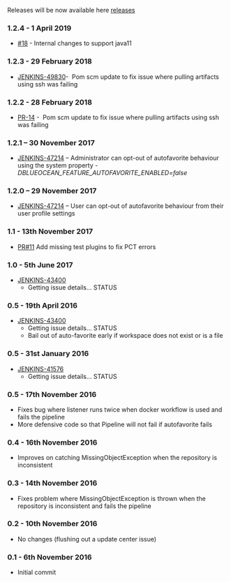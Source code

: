 Releases will be now available here [releases](https://github.com/jenkinsci/blueocean-autofavorite-plugin/releases)

### 1.2.4 - 1 April 2019

-   [\#18](https://github.com/jenkinsci/blueocean-autofavorite-plugin/pull/18) -
    Internal changes to support java11

### 1.2.3 - 29 February 2018

-   [JENKINS-49830](https://issues.jenkins-ci.org/browse/JENKINS-49830)- 
    Pom scm update to fix issue where pulling artifacts using ssh was
    failing

### 1.2.2 - 28 February 2018

-   [PR-14](https://github.com/jenkinsci/blueocean-autofavorite-plugin/pull/14)
    -  Pom scm update to fix issue where pulling artifacts using ssh was
    failing

### 1.2.1 – 30 November 2017

-   [JENKINS-47214](https://issues.jenkins-ci.org/browse/JENKINS-47214) –
    Administrator can opt-out of autofavorite behaviour using the system
    property *-DBLUEOCEAN\_FEATURE\_AUTOFAVORITE\_ENABLED=false*

### 1.2.0 – 29 November 2017

-   [JENKINS-47214](https://issues.jenkins-ci.org/browse/JENKINS-47214) –
    User can opt-out of autofavorite behaviour from their user profile
    settings

### 1.1 - 13th November 2017 

-   [PR\#11](https://github.com/jenkinsci/blueocean-autofavorite-plugin/pull/11)
    Add missing test plugins to fix PCT errors  


### 1.0 - 5th June 2017 

-   [ JENKINS-43400](https://issues.jenkins-ci.org/browse/JENKINS-43400)
    - Getting issue details... STATUS

### 0.5 - 19th April 2016 

-   [ JENKINS-43400](https://issues.jenkins-ci.org/browse/JENKINS-43400)
    - Getting issue details... STATUS
    -   Bail out of auto-favorite early if workspace does not exist or
        is a file

### 0.5 - 31st January 2016 

-   [ JENKINS-41576](https://issues.jenkins-ci.org/browse/JENKINS-41576)
    - Getting issue details... STATUS

### 0.5 - 17th November 2016 

-   Fixes bug where listener runs twice when docker workflow is used and
    fails the pipeline
-   More defensive code so that Pipeline will not fail if autofavorite
    fails 

### 0.4 - 16th November 2016 

-   Improves on catching MissingObjectException when the repository is
    inconsistent 

### 0.3 - 14th November 2016 

-   Fixes problem where MissingObjectException is thrown when the
    repository is inconsistent and fails the pipeline 

### 0.2 - 10th November 2016 

-   No changes (flushing out a update center issue) 

### 0.1 - 6th November 2016 

-   Initial commit 
